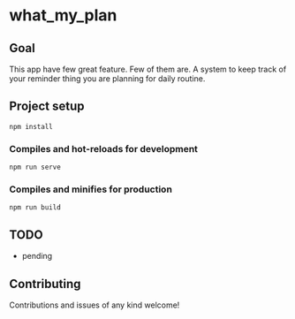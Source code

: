 # what_my_plan

## Goal
This app have few great feature. Few of them are. A system to keep track of your reminder thing you are
planning for daily routine.

## Project setup
```
npm install
```

### Compiles and hot-reloads for development
```
npm run serve
```

### Compiles and minifies for production
```
npm run build
```

## TODO
- pending

## Contributing
Contributions and issues of any kind welcome!